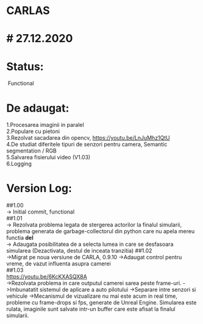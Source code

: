 # CARLAS
# # 27.12.2020  
# Status:  
&nbsp;Functional  
# De adaugat:  
1.Procesarea imaginii in paralel  
2.Populare cu pietoni  
3.Rezolvat sacadarea din opencv, https://youtu.be/LnJuMhz1QtU  
4.De studiat diferitele tipuri de senzori pentru camera, Semantic segmentation / RGB  
5.Salvarea fisierului video (V1.03)  
6.Logging

#  Version Log:  
##1.00  
-> Initial commit, functional  
##1.01  
-> Rezolvata problema legata de stergerea actorilor la finalul simularii, problema generata de garbage-collectorul din python care nu apela mereu functia __del__  
-> Adaugata posibilitatea de a selecta lumea in care se desfasoara simularea (Dezactivata, destul de inceata tranzitia)
##1.02  
->Migrat pe noua versiune de CARLA, 0.9.10
->Adaugat control pentru vreme, de vazut influenta asupra camerei  
##1.03  
https://youtu.be/6KcKXASQX8A  
->Rezolvata problema in care outputul camerei sarea peste frame-uri.
->Imbunatatit sistemul de aplicare a auto pilotului
->Separare intre senzori si vehicule
->Mecanismul de vizualizare nu mai este acum in real time, probleme cu frame-drops si fps, generate de Unreal Engine. Simularea este rulata, imaginile sunt salvate intr-un buffer care este afisat la finalul simularii.

